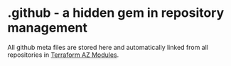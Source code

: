 # .github - a hidden gem in repository management

All github meta files are stored here and automatically linked from all repositories in [Terraform AZ Modules](https://github.com/terraform-az-modules).
